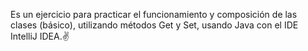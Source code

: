 Es un ejercicio para practicar el funcionamiento y composición de las clases (básico), utilizando métodos Get y Set, usando Java con el IDE IntelliJ IDEA.✌
